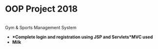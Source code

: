 # OOP Project 2018
<br>Gym & Sports Management System</b>
<ul>

  <li><b>*Complete login and registration using JSP and Servlets<b><b>*MVC used<b></li>
  <li>Milk</li>
</ul>  


